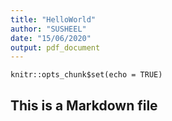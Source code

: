 ```yaml
---
title: "HelloWorld"
author: "SUSHEEL"
date: "15/06/2020"
output: pdf_document
---
```


```{r setup, include=FALSE}
knitr::opts_chunk$set(echo = TRUE)
```

## This is a  Markdown file